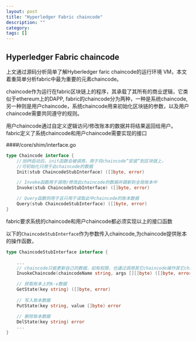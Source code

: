 ```yaml
---
layout: post
title: "Hyperledger Fabric chaincode"
description: ""
category: 
tags: []
---
```


## Hyperledger Fabric chaincode

上文通过源码分析简单了解Hyberledger faric chaincode的运行环境 VM，本文着重简单分析fabric中最为重要的元素chaincode。

chaincode作为运行在fabric区块链上的程序，其承载了其所有的商业逻辑，它类似于ethereum上的DAPP, fabric的chaincode分为两种，一种是系统chaincode,另一种则是用户chaincode，系统chaincode用来初始化区块链的参数，以及用户chaincode需要共同遵守的规则。 
<!--more-->
用户chaincode通过自定义逻辑访问/修改账本的数据并将结果返回给用户。fabric定义了系统chaincode和用户chaincode需要实现的接口

####/core/shim/interface.go

```go
type Chaincode interface {
    //当VM启动后，init函数会被调用，用于将chaincode“安装“到区块链上，  
    //可初始化只用于此chaincode的数据
	Init(stub ChaincodeStubInterface) ([]byte, error)

	// Invoke函数用于调用/修改此chaincode的数据并跟新到全局账本中
	Invoke(stub ChaincodeStubInterface) ([]byte, error)

	// Query函数则用于且只用于读取此中chaincode的账本数据
	Query(stub ChaincodeStubInterface) ([]byte, error)
}
```

fabric要求系统的chaincode和用户chaincode都必须实现以上的接口函数

以下的`ChaincodeStubInterface`作为参数传入chaincode,为chaincode提供账本的操作函数，

```go
type ChaincodeStubInterface interface {

    ...
	// chaincode只能更新自己的数据，如有权限，也通过调用其它chaincode操作其它chaincode的数据
	InvokeChaincode(chaincodeName string, args [][]byte) ([]byte, error)

	// 获取账本上的k-v数据
	GetState(key string) ([]byte, error)
    
	// 写入账本数据
	PutState(key string, value []byte) error

	// 删除账本数据
	DelState(key string) error
    ...
}
```


